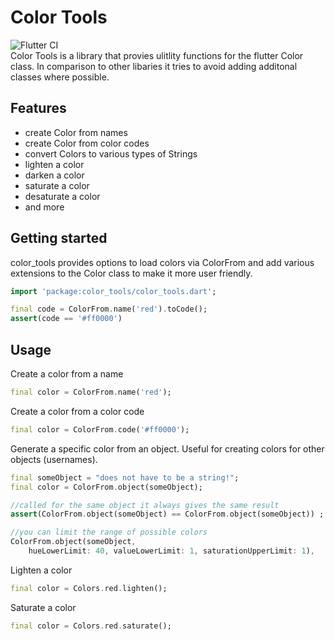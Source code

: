<!-- 
This README describes the package. If you publish this package to pub.dev,
this README's contents appear on the landing page for your package.

For information about how to write a good package README, see the guide for
[writing package pages](https://dart.dev/guides/libraries/writing-package-pages). 

For general information about developing packages, see the Dart guide for
[creating packages](https://dart.dev/guides/libraries/create-library-packages)
and the Flutter guide for
[developing packages and plugins](https://flutter.dev/developing-packages). 
-->
# Color Tools
![Flutter CI](https://github.com/Ocell-io/color-tools/actions/workflows/main.yml/badge.svg)  
Color Tools is a library that provies ulitlity functions for the flutter Color class. In comparison to other libaries it tries to avoid adding additonal classes where possible.

## Features

* create Color from names
* create Color from color codes
* convert Colors to various types of Strings
* lighten a color
* darken a color
* saturate a color
* desaturate a color
* and more


## Getting started
color_tools provides options to load colors via ColorFrom and add various extensions to the Color class to make it more user friendly.


```dart
import 'package:color_tools/color_tools.dart';

final code = ColorFrom.name('red').toCode();
assert(code == '#ff0000')
```

## Usage

Create a color from a name
```dart
final color = ColorFrom.name('red');
```

Create a color from a color code
```dart
final color = ColorFrom.code('#ff0000');
```

Generate a specific color from an object. Useful for creating colors for other objects (usernames).
```dart
final someObject = "does not have to be a string!";
final color = ColorFrom.object(someObject);

//called for the same object it always gives the same result
assert(ColorFrom.object(someObject) == ColorFrom.object(someObject)) ;

//you can limit the range of possible colors
ColorFrom.object(someObject,
    hueLowerLimit: 40, valueLowerLimit: 1, saturationUpperLimit: 1),

```

Lighten a color
```dart
final color = Colors.red.lighten();
```

Saturate a color
```dart
final color = Colors.red.saturate();
```
